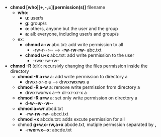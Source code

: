* **chmod [who][+,-,=][permission(s)]** filename
	* **who**:
		* **u**: user/s
		* **g**: group/s
		* **o**: others, anyone but the user and the group
		* **a**: all: everyone, including user/s and group/s 
	* ex:
		* **chmod a+w** abc.txt: add write permission to all
			* -rw-r--r-- --> -r**w**-r**w**-r**w**- abc.txt
		* **chmod u+x** abc.txt: add write permission to the user
			* -rw**x**-rw-rw-
* **chmod -R** (dir): recursivly changing the files permission inside the directory
	* **chmod -R a+w** a: add write permission to directory a  
		* drwxr-xr-x a --> drwxr**w**xr**w**x a
	* **chmod -R a-w** a: remove write permission from directory a
		* drwxrwxrwx a--> dr<b>-</b>xr<b>-</b>xr<b>-</b>x a
	* **chmod -R a=w** a: set only write permission on directory a
		* d-**w**--**w**--**w**--
	* **chmod a=wr** abcd.txt
		* -**rw**-**rw**-**rw**- abcd.txt 
	* **chmod +x** abcde.txt: adds excute permission for all
	* chmod **g+w,o-rw,a+x** abcde.txt, mutiple permssion separated by **,**
		* -r**wx**rw**x-**-**x**: abcde.txt
